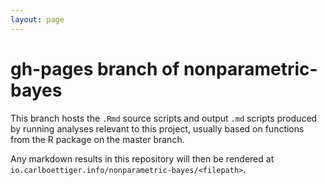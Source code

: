 ```yaml
---
layout: page
---
```



gh-pages branch of nonparametric-bayes
===========================


This branch hosts the `.Rmd` source scripts and output `.md`
scripts produced by running analyses relevant to this project,
usually based on functions from the R package on the master branch.

Any markdown results in this repository will then be rendered at
`io.carlboettiger.info/nonparametric-bayes/<filepath>`.

